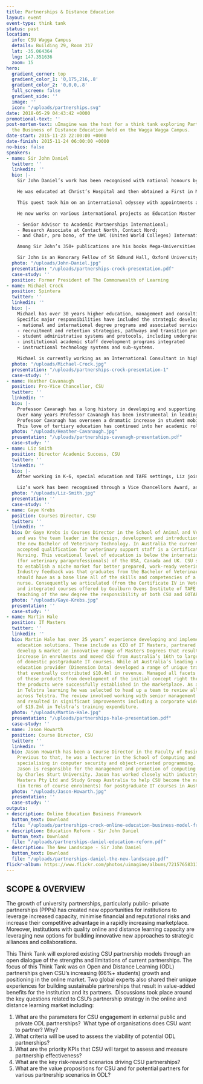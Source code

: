 ```yaml
---
title: Partnerships & Distance Education
layout: event
event-type: think tank
status: past
location:
  info: CSU Wagga Campus
  details: Building 29, Room 217
  lat: -35.064364
  lng: 147.351636
  zoom: 15
hero:
  gradient_corner: top
  gradient_color_1: '0,175,216,.8'
  gradient_color_2: '0,0,0,.8'
  full_screen: false
  gradient_side: ''
  image: ''
  icon: "/uploads/partnerships.svg"
date: 2018-05-29 04:43:42 +0000
promotional-text: ''
post-mortem-text: uImagine was the host for a think tank exploring Partnerships and
  the Business of Distance Education held on the Wagga Wagga Campus.
date-start: 2015-11-23 22:00:00 +0000
date-finish: 2015-11-24 06:00:00 +0000
no-bios: false
speakers:
- name: Sir John Daniel
  twitter: ''
  linkedin: ''
  bio: |-
    Sir John Daniel’s work has been recognised with national honours by the three countries in which he has lived - France – Ordre des Palmes Académiques: Chevalier ‘pour services rendus à la culture française (en Ontario)’ (1986); Officier: ‘pour services rendus à la culture française (au Royaume-Uni)’ (1991); United Kingdom – Knight Bachelor ‘for services to higher education’ (1994); Canada – Officer of the Order of Canada ‘for his advancement of open learning and distance education in Canada and around the world’ (2013).

    He was educated at Christ’s Hospital and then obtained a First in Metallurgy at Oxford and the Doctorat ès-Sciences Physiques at the University of Paris. Later he demonstrated his commitment to lifelong learning by taking 25 years to complete a part-time Master’s degree in Educational Technology at Sir George Williams/Concordia University. The internship for that programme, which took him to the UK Open University in 1972, was a life-changing experience. He saw the future of higher education and wanted to be part of it.

    This quest took him on an international odyssey with appointments at the École Polytechnique, Université de Montréal (professeur assistant/ agrégé, 1969-73); Télé-université, Université du Québec (Directeur des Études, 1973-77); Athabasca University (Vice-President for Learning Services, 1978-80); Concordia University (Vice-Rector, Academic, 1980- 84); Laurentian University (President/Recteur, 1984-90); The Open University (Vice-Chancellor, 1990-2001); UNESCO (Assistant Director- General for Education, 2001-04); and the Commonwealth of Learning (President, 2004-12).

    He now works on various international projects as Education Master in the Beijing DeTao Masters Academy, China,

    - Senior Advisor to Academic Partnerships International;
    - Research Associate at Contact North, Contact Nord;
    - and Chair, pro bono, of the UWC (United World Colleges) International Board.

    Among Sir John’s 350+ publications are his books Mega-Universities and Knowledge Media Technology Strategies for Higher Education (Kogan Page, 1996) and Mega-Schools, Technology and Teachers Achieving Education for All (Routledge, 2010).

    Sir John is an Honorary Fellow of St Edmund Hall, Oxford University (1990), the College of Preceptors (1997) and the Commonwealth of Learning (2002). He won the Symons Medal of the Association of Commonwealth Universities in 2008 and his 32 honorary degrees are from universities in 17 countries.
  photo: "/uploads/John-Daniel.jpg"
  presentation: "/uploads/partnerships-crock-presentation.pdf"
  case-study: ''
  position: Former President of The Commonwealth of Learning
- name: Michael Crock
  position: Spintera
  twitter: ''
  linkedin: ''
  bio: |-
    Michael has over 30 years higher education, management and consulting experience, including extensive involvement in the strategic development and operationalisation of teaching and learning initiatives across multiple organisations, significant involvement with the commercialisation of higher education products and services, as well as additional relevant professional work experience in industry and working with local, state and federal government organisations. Michael has held senior academic and management positions at The University of Queensland, Central Queensland University, Griffith University, Open Universities Australia, and most recently at the University of New England as the Pro Vice Chancellor Educational Innovation and International. He has also served as the CEO of STARLIT, one of six original Australian national co-operative multimedia companies initially established under federal government funding.
    Specific major responsibilities have included the strategic development, management, promotion, design, development, implementation, support, and evaluation of:
    - national and international degree programs and associated services
    - recruitment and retention strategies, pathways and transition programs
    - student administrative systems and protocols, including undergraduate and postgraduate application and enrolment protocols
    - institutional academic staff development programs integrated
    - instructional technology systems and sub-systems.

    Michael is currently working as an International Consultant in higher education, with a particular focus on working with organisations regarding strategies and opportunities for growing sustainable online education solutions.
  photo: "/uploads/Michael-Crock.jpg"
  presentation: "/uploads/partnerships-crock-presentation-1"
  case-study: ''
- name: Heather Cavanaugh
  position: Pro-Vice Chancellor, CSU
  twitter: ''
  linkedin: ''
  bio: |-
    Professor Cavanagh has a long history in developing and supporting International Education at CSU having held positions of Sub Dean International, Associate Dean (Deputy Dean) and Acting Executive Dean of Science prior to her appointment as the inaugural Pro-Vice Chancellor (International Education and Partnerships).
    Over many years Professor Cavanagh has been instrumental in leading and developing off-shore programs, developing and maintaining strong relationships with international institutions and developing partnerships and pathways for domestic and international students.
    Professor Cavanagh has overseen a dramatic increase in student mobility (outward bound), successfully internationalised curriculum at both course and subject level, developed successful articulation pathways from strategic partners to CSU degrees, facilitated international accreditation and established successful Diploma to Degree pathways for international students. In addition, Professor Cavanagh has facilitated the development of productive research partnerships resulting in joint funding, publications and staff exchange in Europe, North America and Asia.
    This love of tertiary education has continued into her academic roles at Charles Sturt University. As Pro-Vice Chancellor Professor Cavanagh is actively working to establish Charles Sturt University as a global leader in higher education and the leading provider of on-line education in Canada, Asia and Australasia thus providing people around the world opportunity to study.
  photo: "/uploads/Heather-Cavanaugh.jpg"
  presentation: "/uploads/partnerships-cavanagh-presentation.pdf"
  case-study: ''
- name: Liz Smith
  position: Director Academic Success, CSU
  twitter: ''
  linkedin: ''
  bio: |-
    After working in K-6, special education and TAFE settings, Liz joined CSU 20 years ago as an educational designer (online). Responsible for the pilot of the first 12 CSU online subjects, Liz worked collaboratively with DIT, faculty and student support to begin the paradigm shift from print based to online education. Since this time Liz has continued her involvement in online education in a wide variety of roles including teaching and learning, staff development, student services and major projects (e.g. e2, Transition, HEPPP). Currently the Director Academic Success & Strategic Practice Leader Distance Education, Liz is responsible for student aspiration, bridging and enabling, academic literacy and numeracy, Indigenous access and support and career development. Liz acts as Head of School in relation to the STUDY LINK and Diploma of General Studies programs.

    Liz’s work has been recognised through a Vice Chancellors Award, and at the national level with an ASCILITE Award, 2 ALTC citations and a national University Teaching/Program Award. Liz has been a team member of several national strategic priority projects including Effective Teaching and Support of Students from LSES Backgrounds, In Their Own Words - the Experiences of First Time Distance Learners and currently, Shaping the 21st Century Student Experience in Regional Universities. Liz is an OLT grants and awards assessor, a member of the organising committee and SIG Convenor for the Unistars conference and a reviewer for the International Journal of the First Year Experience.
  photo: "/uploads/Liz-Smith.jpg"
  presentation: ''
  case-study: ''
- name: Gaye Krebs
  position: Courses Director, CSU
  twitter: ''
  linkedin: ''
  bio: Dr Gaye Krebs is Courses Director in the School of Animal and Veterinary Sciences
    and was the team leader in the design, development and introduction in 2015 of
    the new Bachelor of Veterinary Technology. In Australia the current nationally
    accepted qualification for veterinary support staff is a Certificate IV in Veterinary
    Nursing. This vocational level of education is below the international standards
    (for veterinary paraprofessionals) of the USA, Canada and UK. CSU saw the opportunity
    to establish a niche market for better prepared, work-ready veterinary paraprofessionals.
    Industry feedback was that graduates from the Bachelor of Veterinary Technology
    should have as a base line all of the skills and competencies of a veterinary
    nurse. Consequently we articulated (from the Certificate IV in Veterinary Nursing)
    and integrated courses offered by Goulburn Ovens Institute of TAFE (GOTAFE), with
    teaching of the new degree the responsibility of both CSU and GOTAFE.
  photo: "/uploads/Gaye-Krebs.jpg"
  presentation: ''
  case-study: ''
- name: Martin Hale
  position: IT Masters
  twitter: ''
  linkedin: ''
  bio: Martin Hale has over 25 years’ experience developing and implementing innovative
    education solutions. These include as CEO of IT Masters, partnered with CSU to
    develop & market an innovative range of Masters Degrees that resulted in a 340%
    increase in enrolments and moved CSU from Australia’s 16th to largest provider
    of domestic postgraduate IT courses. While at Australia’s leading commercial IT
    education provider (Dimension Data) developed a range of unique training products
    that eventually contributed $10.4ml in revenue. Managed all facets of the introduction
    of these products from development of the initial concept right through until
    the products were successfully established in the marketplace. As an executive
    in Telstra learning he was selected to head up a team to review all training activities
    across Telstra. The review involved working with senior management across Telstra
    and resulted in significant improvements including a corporate wide reduction
    of $19.2ml in Telstra’s training expenditure.
  photo: "/uploads/Martin-Hale.jpg"
  presentation: "/uploads/partnerships-hale-presentation.pdf"
  case-study: ''
- name: Jason Howarth
  position: Course Director, CSU
  twitter: ''
  linkedin: ''
  bio: Jason Howarth has been a Course Director in the Faculty of Business since 2011.
    Previous to that, he was a lecturer in the School of Computing and Mathematics
    specialising in computer security and object-oriented programming. As Course Director,
    Jason is responsible for the management and promotion of computing courses offered
    by Charles Sturt University. Jason has worked closely with industry partners IT
    Masters Pty Ltd and Study Group Australia to help CSU become the national leader
    (in terms of course enrolments) for postgraduate IT courses in Australia.
  photo: "/uploads/Jason-Howarth.jpg"
  presentation: ''
  case-study: ''
outputs:
- description: Online Education Business Framework
  button_text: Download
  file: "/uploads/partnerships-crock-online-education-business-model-framework.pdf"
- description: Education Reform - Sir John Daniel
  button_text: Download
  file: "/uploads/partnerships-daniel-education-reform.pdf"
- description: The New Landscape - Sir John Daniel
  button_text: Download
  file: "/uploads/partnerships-daniel-the-new-landscape.pdf"
flickr-album: https://www.flickr.com/photos/uimagine/albums/72157658313869110
---
```

## **SCOPE & OVERVIEW**

The growth of university partnerships, particularly public- private partnerships (PPPs) has created new opportunities for institutions to leverage increased capacity, minimise financial and reputational risks and increase their competitive advantage in a rapidly increasing marketplace. Moreover, institutions with quality online and distance learning capacity are leveraging new options for building innovative new approaches to strategic alliances and collaborations.

This Think Tank will explored existing CSU partnership models through an open dialogue of the strengths and limitations of current partnerships. The focus of this Think Tank was on Open and Distance Learning (ODL) partnerships given CSU’s increasing (66%+ students) growth and positioning in the online market. Two global experts also shared their unique experiences for building sustainable partnerships that result in value-added benefits for the institution and its partners.  Discussions took place around the key questions related to CSU’s partnership strategy in the online and distance learning market including:

1. What are the parameters for CSU engagement in external public and private ODL partnerships?  What type of organisations does CSU want to partner? Why?
2. What criteria will be used to assess the viability of potential ODL partnerships?
3. What are the priority KPIs that CSU will target to assess and measure partnership effectiveness?
4. What are the key risk-reward scenarios driving CSU partnerships?
5. What are the value propositions for CSU and for potential partners for various partnership scenarios in ODL?

